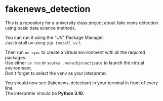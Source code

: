 # fakenews_detection
This is a repository for a university class project about fake news detection using basic data science methods.

You can run it using the "UV" Package Manager.\
Just install uv using `pip install uv`.\

Then run `uv sync` to create a virtual environment with all the required packages.\
Use either `uv run` or `source .venv/bin/activate` to launch the virtual environment.\
Don't forget to select the venv as your interpreter.

You should now see (fakenews-detection) in your terminal in front of every line.\
The interpreter should be **Python 3.10**.